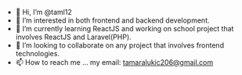 - 👋 Hi, I’m @taml12
- 👀 I’m interested in both frontend and backend development.
- 🌱 I’m currently learning ReactJS and working on school project that involves ReactJS and Laravel(PHP). 
- 💞️ I’m looking to collaborate on any project that involves frontend technologies. 
- 📫 How to reach me ... my email: tamaralukic206@gmail.com

<!---
taml12/taml12 is a ✨ special ✨ repository because its `README.md` (this file) appears on your GitHub profile.
You can click the Preview link to take a look at your changes.
--->

